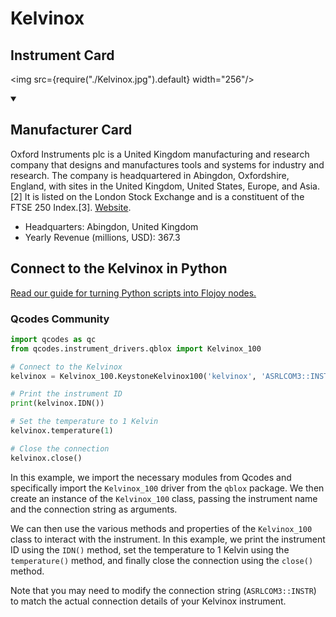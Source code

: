 
# Kelvinox

## Instrument Card

<div className="flex">

<div>



</div>

<img src={require("./Kelvinox.jpg").default} width="256"/>

</div>

>

<details open>
<summary><h2>Manufacturer Card</h2></summary>

Oxford Instruments plc is a United Kingdom manufacturing and research company that designs and manufactures tools and systems for industry and research. The company is headquartered in Abingdon, Oxfordshire, England, with sites in the United Kingdom, United States, Europe, and Asia.[2] It is listed on the London Stock Exchange and is a constituent of the FTSE 250 Index.[3]. <a href="https://www.oxinst.com/">Website</a>.

<ul>
  <li>Headquarters: Abingdon, United Kingdom</li>
  <li>Yearly Revenue (millions, USD): 367.3</li>
</ul>
</details>

## Connect to the Kelvinox in Python

[Read our guide for turning Python scripts into Flojoy nodes.](https://docs.flojoy.ai/custom-nodes/creating-custom-node/)


### Qcodes Community


```python
import qcodes as qc
from qcodes.instrument_drivers.qblox import Kelvinox_100

# Connect to the Kelvinox
kelvinox = Kelvinox_100.KeystoneKelvinox100('kelvinox', 'ASRLCOM3::INSTR')

# Print the instrument ID
print(kelvinox.IDN())

# Set the temperature to 1 Kelvin
kelvinox.temperature(1)

# Close the connection
kelvinox.close()
```

In this example, we import the necessary modules from Qcodes and specifically import the `Kelvinox_100` driver from the `qblox` package. We then create an instance of the `Kelvinox_100` class, passing the instrument name and the connection string as arguments.

We can then use the various methods and properties of the `Kelvinox_100` class to interact with the instrument. In this example, we print the instrument ID using the `IDN()` method, set the temperature to 1 Kelvin using the `temperature()` method, and finally close the connection using the `close()` method.

Note that you may need to modify the connection string (`ASRLCOM3::INSTR`) to match the actual connection details of your Kelvinox instrument.

